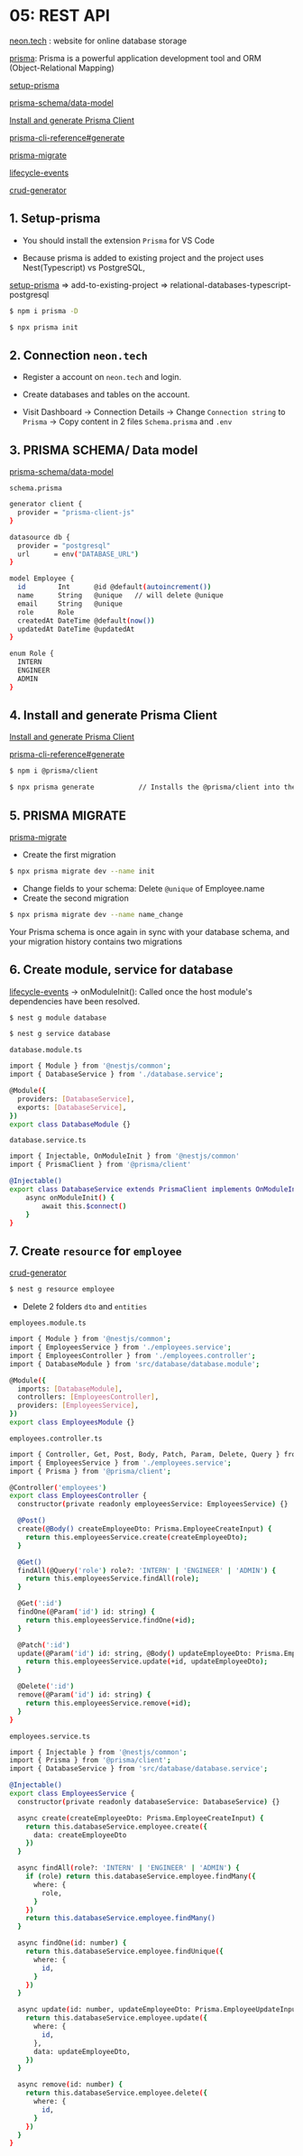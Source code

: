 # 05: REST API
[neon.tech](https://neon.tech/) : website for online database storage

[prisma](https://www.prisma.io/docs): Prisma is a powerful application development tool and ORM (Object-Relational Mapping)

[setup-prisma](https://www.prisma.io/docs/getting-started/setup-prisma)

[prisma-schema/data-model](https://www.prisma.io/docs/orm/prisma-schema/data-model)

[Install and generate Prisma Client](https://www.prisma.io/docs/getting-started/setup-prisma/add-to-existing-project/relational-databases/install-prisma-client-typescript-postgresql)

[prisma-cli-reference#generate](https://www.prisma.io/docs/orm/reference/prisma-cli-reference#generate)

[prisma-migrate](https://www.prisma.io/docs/orm/prisma-migrate)

[lifecycle-events](https://docs.nestjs.com/fundamentals/lifecycle-events#lifecycle-events-1)

[crud-generator](https://docs.nestjs.com/recipes/crud-generator)
## 1. Setup-prisma
- You should install the extension `Prisma`  for VS Code 

- Because prisma is added to existing project and the project uses Nest(Typescript) vs PostgreSQL, 

[setup-prisma](https://www.prisma.io/docs/getting-started/setup-prisma) => add-to-existing-project => relational-databases-typescript-postgresql
```bash
$ npm i prisma -D

$ npx prisma init
```
## 2. Connection `neon.tech`
- Register a account on `neon.tech` and login.

- Create databases and tables on the account.

- Visit Dashboard -> Connection Details -> Change `Connection string` to `Prisma` -> Copy content in 2 files `Schema.prisma` and `.env` 

## 3. PRISMA SCHEMA/ Data model
[prisma-schema/data-model](https://www.prisma.io/docs/orm/prisma-schema/data-model)

`schema.prisma`
```bash
generator client {
  provider = "prisma-client-js"
}

datasource db {
  provider = "postgresql"
  url      = env("DATABASE_URL")
}

model Employee {
  id        Int      @id @default(autoincrement())
  name      String   @unique   // will delete @unique 
  email     String   @unique
  role      Role
  createdAt DateTime @default(now())
  updatedAt DateTime @updatedAt
}

enum Role {
  INTERN
  ENGINEER
  ADMIN
}
```
## 4. Install and generate Prisma Client
[Install and generate Prisma Client](https://www.prisma.io/docs/getting-started/setup-prisma/add-to-existing-project/relational-databases/install-prisma-client-typescript-postgresql)

[prisma-cli-reference#generate](https://www.prisma.io/docs/orm/reference/prisma-cli-reference#generate)
```bash
$ npm i @prisma/client          

$ npx prisma generate           // Installs the @prisma/client into the npm project if it is not already present.                
```
## 5. PRISMA MIGRATE
[prisma-migrate](https://www.prisma.io/docs/orm/prisma-migrate)
- Create the first migration
```bash
$ npx prisma migrate dev --name init
```
- Change fields to your schema: Delete `@unique` of Employee.name
- Create the second migration
```bash
$ npx prisma migrate dev --name name_change 
```
Your Prisma schema is once again in sync with your database schema, and your migration history contains two migrations
## 6. Create module, service for database
[lifecycle-events](https://docs.nestjs.com/fundamentals/lifecycle-events#lifecycle-events-1) -> onModuleInit(): Called once the host module's dependencies have been resolved.
```bash
$ nest g module database

$ nest g service database
```
`database.module.ts`
```bash
import { Module } from '@nestjs/common';
import { DatabaseService } from './database.service';

@Module({
  providers: [DatabaseService],
  exports: [DatabaseService],
})
export class DatabaseModule {}
```
`database.service.ts`
```bash
import { Injectable, OnModuleInit } from '@nestjs/common'
import { PrismaClient } from '@prisma/client'

@Injectable()
export class DatabaseService extends PrismaClient implements OnModuleInit {
    async onModuleInit() {
        await this.$connect()
    }
}
```
## 7. Create `resource` for `employee`
[crud-generator](https://docs.nestjs.com/recipes/crud-generator)
```bash
$ nest g resource employee
```

- Delete 2 folders `dto` and `entities`

`employees.module.ts`
```bash
import { Module } from '@nestjs/common';
import { EmployeesService } from './employees.service';
import { EmployeesController } from './employees.controller';
import { DatabaseModule } from 'src/database/database.module';

@Module({
  imports: [DatabaseModule],
  controllers: [EmployeesController],
  providers: [EmployeesService],
})
export class EmployeesModule {}
```
`employees.controller.ts`
```bash
import { Controller, Get, Post, Body, Patch, Param, Delete, Query } from '@nestjs/common';
import { EmployeesService } from './employees.service';
import { Prisma } from '@prisma/client';

@Controller('employees')
export class EmployeesController {
  constructor(private readonly employeesService: EmployeesService) {}

  @Post()
  create(@Body() createEmployeeDto: Prisma.EmployeeCreateInput) {
    return this.employeesService.create(createEmployeeDto);
  }

  @Get()
  findAll(@Query('role') role?: 'INTERN' | 'ENGINEER' | 'ADMIN') {
    return this.employeesService.findAll(role);
  }

  @Get(':id')
  findOne(@Param('id') id: string) {
    return this.employeesService.findOne(+id);
  }

  @Patch(':id')
  update(@Param('id') id: string, @Body() updateEmployeeDto: Prisma.EmployeeUpdateInput) {
    return this.employeesService.update(+id, updateEmployeeDto);
  }

  @Delete(':id')
  remove(@Param('id') id: string) {
    return this.employeesService.remove(+id);
  }
}
```
`employees.service.ts`
```bash
import { Injectable } from '@nestjs/common';
import { Prisma } from '@prisma/client';
import { DatabaseService } from 'src/database/database.service';

@Injectable()
export class EmployeesService {
  constructor(private readonly databaseService: DatabaseService) {}

  async create(createEmployeeDto: Prisma.EmployeeCreateInput) {
    return this.databaseService.employee.create({
      data: createEmployeeDto
    })
  }

  async findAll(role?: 'INTERN' | 'ENGINEER' | 'ADMIN') {
    if (role) return this.databaseService.employee.findMany({
      where: {
        role, 
      }
    })
    return this.databaseService.employee.findMany()
  }

  async findOne(id: number) {
    return this.databaseService.employee.findUnique({
      where: {
        id,
      }
    })
  }

  async update(id: number, updateEmployeeDto: Prisma.EmployeeUpdateInput) {
    return this.databaseService.employee.update({
      where: {
        id,
      },
      data: updateEmployeeDto,
    })
  }

  async remove(id: number) {
    return this.databaseService.employee.delete({
      where: {
        id,
      }
    })
  }
}
```
